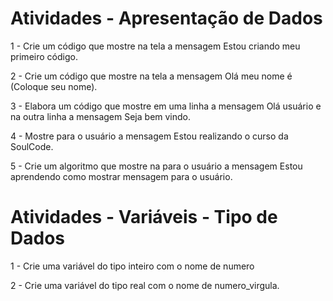 # Atividades - Apresentação de Dados

1 - Crie um código que mostre na tela a mensagem Estou criando meu primeiro código.

2 - Crie um código que mostre na tela a mensagem Olá meu nome é (Coloque seu nome).

3 - Elabora um código que mostre em uma linha a mensagem Olá usuário  e na outra linha a mensagem  Seja bem vindo.

4 - Mostre para o usuário a mensagem Estou realizando o curso da SoulCode.

5 - Crie um algoritmo que mostre na para o usuário a mensagem Estou aprendendo como mostrar mensagem para o usuário.

# Atividades - Variáveis - Tipo de Dados

1 - Crie uma variável do tipo inteiro com o nome de numero

2 - Crie uma variável do tipo real com o nome de numero_virgula.
